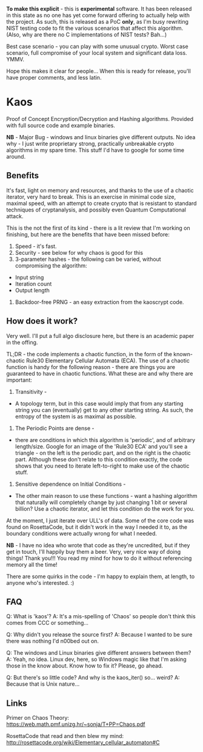 **To make this explicit** - this is **experimental** software. It has been released in this state as no one has yet come forward offering to actually help with the project. As such, this is released as a PoC **only**, as I'm busy rewriting NIST testing code to fit the various scenarios that affect this algorithm. (Also, why are there no C implementations of NIST tests? Bah...)

Best case scenario - you can play with some unusual crypto. Worst case scenario, full compromise of your local system and significant data loss. YMMV.

Hope this makes it clear for people... When this is ready for release, you'll have proper comments, and less latin.

# Kaos

Proof of Concept Encryption/Decryption and Hashing algorithms. Provided with full source code and example binaries.

__NB__ - Major Bug - windows and linux binaries give different outputs. No idea why - I just write proprietary strong, practically unbreakable crypto algorithms in my spare time. This stuff I'd have to google for some time around.

## Benefits

It's fast, light on memory and resources, and thanks to the use of a chaotic iterator, very hard to break. This is an exercise in minimal code size, maximal speed, with an attempt to create crypto that is resistant to standard techniques of cryptanalysis, and possibly even Quantum Computational attack.

This is the not the first of its kind - there is a lit review that I'm working on finishing, but here are the benefits that have been missed before:

1. Speed - it's fast.
1. Security - see below for why chaos is good for this
1. 3-parameter hashes - the following can be varied, without compromising the algorithm:
 * Input string
 * Iteration count
 * Output length
1. Backdoor-free PRNG - an easy extraction from the kaoscrypt code.

## How does it work?

Very well. I'll put a full algo disclosure here, but there is an academic paper in the offing.

TL;DR - the code implements a chaotic function, in the form of the known-chaotic Rule30 Elementary Cellular Automata (ECA). The use of a chaotic function is handy for the following reason - there are things you are guaranteed to have in chaotic functions. What these are and why there are important:

1. Transitivity - 
 * A topology term, but in this case would imply that from any starting string you can (eventually) get to any other starting string. As such, the entropy of the system is as maximal as possible.
1. The Periodic Points are dense - 
 * there are conditions in which this algorithm is 'periodic', and of arbitrary length/size. Google for an image of the 'Rule30 ECA' and you'll see a triangle - on the left is the periodic part, and on the right is the chaotic part. Although these don't relate to this condition exactly, the code shows that you need to iterate left-to-right to make use of the chaotic stuff.
1. Sensitive dependence on Initial Conditions - 
 * The other main reason to use these functions - want a hashing algorithm that naturally will completely change by just changing 1 bit or several billion? Use a chaotic iterator, and let this condition do the work for you.

At the moment, I just iterate over ULL's of data. Some of the core code was found on RosettaCode, but it didn't work in the way I needed it to, as the boundary conditions were actually wrong for what I needed.

__NB__ - I have no idea who wrote that code as they're uncredited, but if they get in touch, I'll happily buy them a beer. Very, very nice way of doing things! Thank you!!! You read my mind for how to do it without referencing memory all the time!

There are some quirks in the code - I'm happy to explain them, at length, to anyone who's interested. :)


## FAQ

Q: What is 'kaos'? 
A: It's a mis-spelling of 'Chaos' so people don't think this comes from CCC or something...

Q: Why didn't you release the source first?
A: Because I wanted to be sure there was nothing I'd n00bed out on.

Q: The windows and Linux binaries give different answers between them?
A: Yeah, no idea. Linux dev, here, so Windows magic like that I'm asking those in the know about. Know how to fix it? Please, go ahead.

Q: But there's so little code? And why is the kaos_iter() so... weird?
A: Because that is Unix nature...

## Links

Primer on Chaos Theory:
https://web.math.pmf.unizg.hr/~sonja/T+PP=Chaos.pdf

RosettaCode that read and then blew my mind:
http://rosettacode.org/wiki/Elementary_cellular_automaton#C
